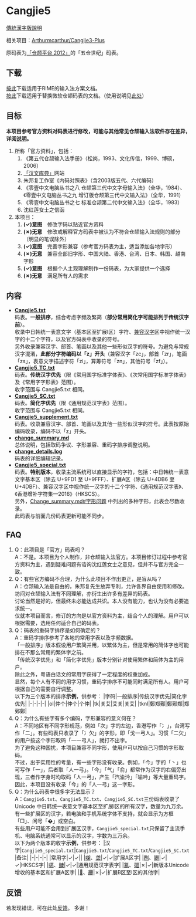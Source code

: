 # Cangjie5

[傳統漢字版說明](https://github.com/Jackchows/Cangjie5/blob/master/README.md)

相关项目：[Arthurmcarthur/Cangjie3-Plus](https://github.com/Arthurmcarthur/Cangjie3-Plus)

原码表为[「仓颉平台 2012」](https://chinesecj.com/forum/forum.php?mod=viewthread&tid=2596)的「五仓世纪」码表。

## 下载
[按此](https://github.com/Jackchows/Cangjie5/releases/download/v3.0/RimeData_20231117_Cangjie5.7z)下载适用于RIME的输入法方案文档。<br />
[按此](https://github.com/Jackchows/Cangjie5/releases/download/v3.0/MSCJData_20231117_Cangjie5.7z)下载适用于替换微软仓颉码表的文档。（使用说明见[此处](http://www.chinesecj.com/forum/forum.php?mod=viewthread&tid=194346)）

## 目标

**本项目参考官方资料对码表进行修改，可能与其他常见仓颉输入法软件存在差异，详阅[说明](https://github.com/Jackchows/Cangjie5/blob/master/change_summary.md#%E4%B8%BB%E8%A6%81%E6%94%B9%E7%A2%BC%E8%AA%AA%E6%98%8E%E5%8F%8A%E7%88%AD%E8%AD%B0%E5%8F%96%E7%A2%BC)。**<br />
1. 所称「官方资料」，包括：
	1. 《第五代仓颉输入法手册》（松岗，1993、文化传信，1999、博硕，2006）
	2. [「汉文库典」](http://chidic.eduhk.hk/)网站
	3. 朱邦复工作室《内码对照表》（含2003版五代、六代编码）
	4. 《零壹中文电脑丛书之八 仓颉第三代中文字母输入法》（全华，1984）、《零壹中文电脑丛书之九 增订版仓颉第三代中文输入法》（全华，1991）
	5. 《零壹中文电脑丛书之七 标准仓颉第二代中文输入法》（全华，1983）
	6. 沈红莲女士之信函
2. 本项目：
	1. **(✓)意图**　修改字码以贴近官方资料
	2. **(✗)无意**　修改或解释官方码表中被认为不符合仓颉输入法规则的部分（明显的笔误除外）
	3. **(✓)意图**　完善字形兼容（参考官方码表为主，适当添加各地字形）
	4. **(✗)无意**　兼容全部旧字形、中国大陆、香港、台湾、日本、韩国、越南字形
	5. **(✓)意图**　根据个人主观理解制作一份码表，为大家提供一个选择
	6. **(✗)无意**　满足所有人的需求

## 内容

- **[Cangjie5.txt](https://github.com/Jackchows/Cangjie5/blob/master/Cangjie5.txt)**<br />
码表。**一般排序**，综合考虑字频及繁简（**部分常用简化字可能排列于传统汉字前**）。<br />
收录中日韩统一表意文字（基本区至扩展I区）字符、[兼容汉字](https://zh.wikipedia.org/wiki/%E4%B8%AD%E6%97%A5%E9%9F%93%E7%9B%B8%E5%AE%B9%E8%A1%A8%E6%84%8F%E6%96%87%E5%AD%97)区中视作统一汉字的十二个字符，以及官方码表中收录的符号。<br />
另外收录兼容汉字、部首、笔画以及其他一些形似汉字的符号。为避免与常规汉字混淆，**此部分字符编码以「z」开头**（兼容汉字「zc」，部首「zr」，笔画「zs」，表意文字描述字符「zi」，算筹符号「zn」，其他符号「zf」）。
- **[Cangjie5_TC.txt](https://github.com/Jackchows/Cangjie5/blob/master/Cangjie5_TC.txt)**<br />
码表。**传统汉字优先**（限《常用国字标准字体表》、《次常用国字标准字体表》及《常用字字形表》范围）。<br />
收字范围与 Cangjie5.txt 相同。
- **[Cangjie5_SC.txt](https://github.com/Jackchows/Cangjie5/blob/master/Cangjie5_SC.txt)**<br />
码表。**简化字优先**（限《通用规范汉字表》范围）。<br />
收字范围与 Cangjie5.txt 相同。
- **[Cangjie5_supplement.txt](https://github.com/Jackchows/Cangjie5/blob/master/Cangjie5_supplement.txt)**<br />
码表。收录兼容汉字、部首、笔画以及其他一些形似汉字的符号。此表按原始编码收录，编码不以「z」开头。<br />
- **[change_summary.md](https://github.com/Jackchows/Cangjie5/blob/master/change_summary.md)**<br />
总体说明，包括取码争议、字形兼容、重码字排序调整说明。
- **[change_details.log](https://github.com/Jackchows/Cangjie5/blob/master/change_details.log)**<br />
码表的详细编辑记录。
- **[Cangjie5_special.txt](https://github.com/Jackchows/Cangjie5/blob/master/Cangjie5_special.txt)**<br />
码表。**特别版本**，收录主流系统可以直接显示的字符，包括：中日韩统一表意文字基本区（除去 U+9FD1 至 U+9FFF）、扩展A区（除去 U+4DB6 至 U+4DBF）、兼容汉字区中视作统一汉字的十二个字符、《通用规范汉字表》、《香港增补字符集—2016》（HKSCS）。<br />
另外，[Change_summary.md#字形问题](https://github.com/Jackchows/Cangjie5/blob/master/change_summary.md#%E5%AD%97%E5%BD%A2%E5%95%8F%E9%A1%8C) 中列出的多种字形，此表会尽数收录。<br />
此码表与前面几份码表更新可能不同步。

## FAQ

1. Q：此项目是「官方」码表吗？<br />
   A：不是。本项目为个人制作，非仓颉输入法官方。本项目修订过程中参考官方资料为主，遇到疑难问题有谘询沈红莲女士之意见，但并不与官方完全一致。
2. Q：有些官方编码不合理，为什么此项目不作出更正，是盲从吗？<br />
   A：仓颉输入法是自由的，朱邦复先生放弃专利，允许各界自由使用和修改。坊间对仓颉输入法有不同理解，亦衍生出许多有差异的码表。<br />
    讨论当然是好的，但最终未必能达成共识。本人没有能力，也认为没有必要追求统一。<br />
    仅就本项目而言，修订的方向是以官方资料为主，结合个人的理解。用户可以根据需要，选用任何适合自己的码表。<br />
3. Q：码表的重码字排序是如何确定的？<br />
   A：重码字排序参考了各地的常用字表以及字频数据。<br />
   「一般排序」版本假设用户繁简并用，以繁体为主，但是常用的简体字也可能排在不那么常用的繁体字之前。<br />
   「传统汉字优先」和「简化字优先」版本分别针对使用繁体和简体为主的用户。<br />
   除此之外，粤语白话文的常用字获得了一定程度的权重加成。<br />
   显然，每个人有不同的用字习惯，重码字排序不可能同时满足所有人。用户可根据自己的需要自行调整。<br />
   以下为三个版本的排序**示例**，供参考：
   |字码|一般排序|传统汉字优先|简化字优先|
   |-|-|-|-|
   |ol|仲个|仲个|个仲|
   |tk|关艾|艾关|关艾|
   |tknl|鄭郑鄚|鄭鄚郑|郑鄚鄭|
4. Q：为什么有些字有多个编码，字形兼容的意义何在？<br />
   A：不同地区有不同字形规范，例如「次」字的左边，香港写作「冫」，台湾写作「二」。有些码表只收录了「冫欠」的字形，即「戈一弓人」。习惯「二欠」的用户按这个字形取码「一一弓人」，就打不出字。<br />
   为了避免这种困扰，本项目兼容不同字形，使用户可以按自己习惯的字形取码。<br />
   不过，出于实用性的考量，有一些字形没有收录。例如，「今」字的「丶」也可写作「一」，后者取「人一弓」。「今」「气」「俞」都常作为汉字的右偏旁出现，三者作字身时均取码「人一弓」，产生「汽渝汵」「喻吟」等大量重码字。因此，本项目没有收录「今」的「人一弓」这一字形。
5. Q：为什么码表中很多字无法显示？<br />
   A：`Cangjie5.txt`、`Cangjie5_TC.txt`、`Cangjie5_SC.txt`三份码表收录了 Unicode 中日韩统一表意文字基本区至扩展I区的所有汉字，数量为九万余。有一些扩展区的汉字，若电脑和手机系统字体不支持，就会显示为方框「□」、问号「�」或空白。<br />
   有些用户可能不会用到扩展区汉字，`Cangjie5_special.txt`只保留了主流手机、电脑系统通常可以显示的汉字，字数为三万余。<br />
   以下为两个版本的收字**示例**，供参考：
   |汉字|`Cangjie5_special.txt`|`Cangjie5.txt`/`Cangjie5_TC.txt`/`Cangjie5_SC.txt`|备注|
   |-|-|-|-|
   |常用字|✓|✓||
   |[㗎](https://zi.tools/zi/%E3%97%8E)、[䶮](https://zi.tools/zi/%E4%B6%AE)|✓|✓|扩展A区字|
   |[𠝹](https://zi.tools/zi/%F0%A0%9D%B9)、[𡁻](https://zi.tools/zi/%F0%A1%81%BB)|✓|✓|HKSCS字|
   |[𫫇](https://zi.tools/zi/%F0%AB%AB%87)、[𩾌](https://zi.tools/zi/%F0%A9%BE%8C)|✓|✓|通用规范汉字表字|
   |[鿫](https://zi.tools/zi/%E9%BF%AB)、[鿬](https://zi.tools/zi/%E9%BF%AC)|✗|✓|新版本Unicode增收的基本区和扩展A区字|
   |[𪠽](https://zi.tools/zi/%F0%AA%A0%BD)、[𰻞](https://zi.tools/zi/%F0%B0%BB%9E)|✗|✓|扩展B区至I区的其他字|

## 反馈

若发现错误，可在此处[反馈](https://github.com/Jackchows/Cangjie5/issues/new)。
多谢！